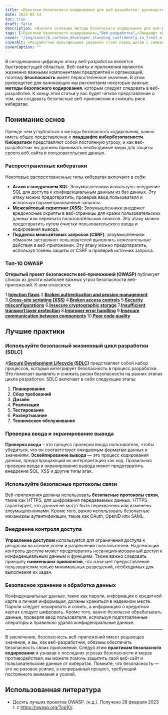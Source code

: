 ```yaml
---
title: «Практики безопасного кодирования для веб-разработки: руководство для начинающих»
date: 2023-03-14
toc: true
draft: false
description: «Изучите основные методы безопасного кодирования для веб-разработки, чтобы создавать безопасные веб-приложения и снижать риск кибератак».
tags: [«Практики безопасного кодирования»,"Веб-разработка",«Ландшафт кибербезопасности»,«Десятка лучших OWASP»,«Атаки SQL-инъекций»,"ХСС","ЦСРФ",«Безопасный жизненный цикл разработки»,"Проверка ввода","Вывод экранирован",«Безопасные протоколы связи»,«Контроль доступа»,«Хранение и обработка данных»,«Минимальные привилегии»,"Хеширование пароля","Шифрование данных",«Подготовленные заявления»,«Конфиденциальные данные»,«Кибератаки»,«Веб-безопасность»]
cover: "/img/cover/A_cartoon_developer_standing_confidently_in_front_of_a_shield.png"
coverAlt: «Разработчик мультфильмов уверенно стоит перед щитом с символом замка, держа ноутбук».
coverCaption: ""
---
```


В сегодняшнюю цифровую эпоху веб-разработка является быстрорастущей областью. Веб-сайты и приложения являются жизненно важными компонентами предприятий и организаций, поэтому **безопасность** имеет первостепенное значение. В этом руководстве для начинающих мы рассмотрим некоторые важные **методы безопасного кодирования**, которым следует следовать в веб-разработке. К концу этой статьи у вас будет четкое представление о том, как создавать безопасные веб-приложения и снижать риск кибератак.

## Понимание основ

Прежде чем углубляться в методы безопасного кодирования, важно иметь общее представление о **ландшафте кибербезопасности**. **Кибератаки** представляют собой постоянную угрозу, и как веб-разработчик вы должны принимать необходимые меры для защиты своего веб-сайта и пользовательских данных.

### Распространенные кибератаки

Некоторые распространенные типы кибератак включают в себя:

- **Атаки с внедрением SQL**: Злоумышленники используют внедрение SQL для доступа к конфиденциальным данным из баз данных. Эту атаку можно предотвратить, проверив ввод пользователя и используя параметризованные запросы.
- **Межсайтовый скриптинг (XSS)**: Злоумышленники внедряют вредоносные скрипты в веб-страницы для кражи пользовательских данных или перехвата пользовательских сеансов. Эту атаку можно предотвратить путем очистки пользовательского ввода и кодирования вывода.
- **Подделка межсайтовых запросов (CSRF)**: злоумышленники обманом заставляют пользователей выполнять нежелательные действия в веб-приложении. Эту атаку можно предотвратить, используя токены защиты от CSRF и проверив источник запроса.

### Топ-10 OWASP

**Открытый проект безопасности веб-приложений (OWASP)** публикует список из десяти наиболее важных угроз безопасности веб-приложений. К ним относятся:

1.[**Injection flaws**](https://owasp.org/www-community/Injection_Flaws)
2.[**Broken authentication and session management**](https://owasp.org/www-project-top-ten/2017/A2_2017-Broken_Authentication.html)
3.[**Cross-site scripting (XSS)**](https://owasp.org/www-project-top-ten/2017/A7_2017-Cross-Site_Scripting_(XSS).html)
4.[**Broken access controls**](https://owasp.org/www-project-top-ten/2017/A5_2017-Broken_Access_Control.html)
5.[**Security misconfigurations**](https://owasp.org/www-project-top-ten/2017/A6_2017-Security_Misconfiguration.html)
6.[**Insecure cryptographic storage**](https://owasp.deteact.com/cheat/cheatsheets/Cryptographic_Storage_Cheat_Sheet.html)
7.[**Insufficient transport layer protection**](https://owasp.org/www-project-mobile-top-10/2014-risks/m3-insufficient-transport-layer-protection)
8.[**Improper error handling**](https://owasp.org/www-community/Improper_Error_Handling)
9.[**Insecure communication between components**](https://owasp.org/www-project-mobile-top-10/2016-risks/m3-insecure-communication)
10.[**Poor code quality**](https://owasp.org/www-project-mobile-top-10/2016-risks/m7-client-code-quality)

## Лучшие практики

### Используйте безопасный жизненный цикл разработки (SDLC)

А[**Secure Development Lifecycle (SDLC)**](https://en.wikipedia.org/wiki/Systems_development_life_cycle) представляет собой набор процессов, который интегрирует безопасность в процесс разработки. Это помогает выявлять и снижать риски безопасности на ранних этапах цикла разработки. SDLC включает в себя следующие этапы:

1. **Планирование**
2. **Сбор требований**
3. **Дизайн**
4. **Реализация**
5. **Тестирование**
6. **Развертывание**
7. **Техническое обслуживание**

### Проверка ввода и экранирование вывода

**Проверка ввода** – это процесс проверки ввода пользователя, чтобы убедиться, что он соответствует ожидаемым форматам данных и значениям. **Эскейпирование вывода** — это процесс кодирования данных, предотвращающий их интерпретацию как код. Правильная проверка ввода и экранирование вывода может предотвратить внедрение SQL, XSS и другие типы атак.

### Используйте безопасные протоколы связи

Веб-приложения должны использовать **безопасные протоколы связи**, такие как HTTPS, для шифрования передаваемых данных. HTTPS гарантирует, что данные не могут быть перехвачены или изменены злоумышленниками. Кроме того, важно использовать безопасные механизмы аутентификации, такие как OAuth, OpenID или SAML.

### Внедрение контроля доступа

**Управление доступом** используется для ограничения доступа к ресурсам на основе ролей и разрешений пользователей. Надлежащий контроль доступа может предотвратить несанкционированный доступ к конфиденциальным данным и функциям. Также важно следовать принципу **наименьших привилегий**, что означает предоставление пользователям только минимальных разрешений, необходимых для выполнения их задач.

### Безопасное хранение и обработка данных

Конфиденциальные данные, такие как пароли, информация о кредитной карте и личная информация, должны храниться в надежном месте. Пароли следует хешировать и солить, а информацию о кредитных картах следует шифровать. Кроме того, важно безопасно обрабатывать данные, проверяя ввод пользователя, используя подготовленные операторы и правильно удаляя конфиденциальные данные.

______

В заключение, безопасность веб-приложений имеет решающее значение, и вы, как веб-разработчик, обязаны обеспечить безопасность своих приложений. Следуя этим **практикам безопасного кодирования** и узнавая о последних угрозах безопасности и мерах противодействия, вы можете помочь защитить свой веб-сайт и пользовательские данные от кибератак. Помните, что безопасность — это не разовое усилие, а непрерывный процесс, требующий постоянного внимания и усилий.

## Использованная литература

- Десять лучших проектов OWASP. (н.д.). Получено 28 февраля 2023 г. с https://owasp.org/Top10/.